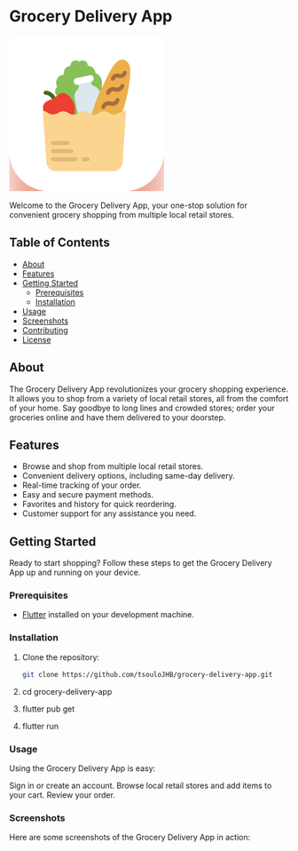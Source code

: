 # Grocery Delivery App

![App Logo](https://github.com/tsouloJHB/grocery-delivery-app/blob/main/assets/ui-design/images/group-18118.png)

Welcome to the Grocery Delivery App, your one-stop solution for convenient grocery shopping from multiple local retail stores.

## Table of Contents

- [About](#about)
- [Features](#features)
- [Getting Started](#getting-started)
  - [Prerequisites](#prerequisites)
  - [Installation](#installation)
- [Usage](#usage)
- [Screenshots](#screenshots)
- [Contributing](#contributing)
- [License](#license)

## About

The Grocery Delivery App revolutionizes your grocery shopping experience. It allows you to shop from a variety of local retail stores, all from the comfort of your home. Say goodbye to long lines and crowded stores; order your groceries online and have them delivered to your doorstep.

## Features

- Browse and shop from multiple local retail stores.
- Convenient delivery options, including same-day delivery.
- Real-time tracking of your order.
- Easy and secure payment methods.
- Favorites and history for quick reordering.
- Customer support for any assistance you need.

## Getting Started

Ready to start shopping? Follow these steps to get the Grocery Delivery App up and running on your device.

### Prerequisites

- [Flutter](https://flutter.dev/docs/get-started/install) installed on your development machine.

### Installation

1. Clone the repository:

   ```sh
   git clone https://github.com/tsouloJHB/grocery-delivery-app.git
2.  cd grocery-delivery-app
3.  flutter pub get
4.  flutter run


### Usage
Using the Grocery Delivery App is easy:

Sign in or create an account.
Browse local retail stores and add items to your cart.
Review your order.

### Screenshots
Here are some screenshots of the Grocery Delivery App in action:

